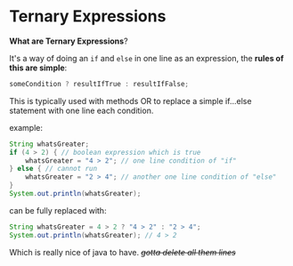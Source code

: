 # Ternary Expressions

**What are Ternary Expressions**?

It's a way of doing an `if` and `else` in one line as an expression, the **rules of this are simple**:

```java
someCondition ? resultIfTrue : resultIfFalse;
```

This is typically used with methods OR to replace a simple if...else statement with one line each condition.

example:
```java
String whatsGreater;
if (4 > 2) { // boolean expression which is true
    whatsGreater = "4 > 2"; // one line condition of "if"
} else { // cannot run
    whatsGreater = "2 > 4"; // another one line condition of "else"
}
System.out.println(whatsGreater);
```

can be fully replaced with:
```java
String whatsGreater = 4 > 2 ? "4 > 2" : "2 > 4";
System.out.println(whatsGreater); // 4 > 2
```

Which is really nice of java to have. ~~*gotta delete all them lines*~~
